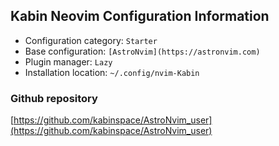 ## Kabin Neovim Configuration Information

- Configuration category: `Starter`
- Base configuration:     `[AstroNvim](https://astronvim.com)`
- Plugin manager:         `Lazy`
- Installation location:  `~/.config/nvim-Kabin`

### Github repository

[https://github.com/kabinspace/AstroNvim_user](https://github.com/kabinspace/AstroNvim_user)

